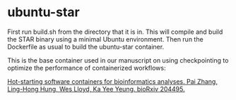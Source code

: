 # ubuntu-star
First run build.sh from the directory that it is in. This will compile and build the STAR binary using a minimal Ubuntu environment. Then run the Dockerfile as usual to build the ubuntu-star container.

This is the base container used in our manuscript on using checkpointing to optimize the performance of containerized workflows:

[Hot-starting software containers for bioinformatics analyses. Pai Zhang, Ling-Hong Hung, Wes Lloyd, Ka Yee Yeung. bioRxiv 204495.](https://www.biorxiv.org/content/early/2017/10/17/204495)
